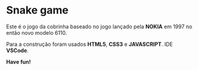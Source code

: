 # Snake game

Este é o jogo da cobrinha baseado no jogo lançado pela **NOKIA** em 1997 no então novo modelo 6110.

Para a construção foram usados **HTML5**, **CSS3** e **JAVASCRIPT**.
IDE **VSCode**.

**Have fun!**
